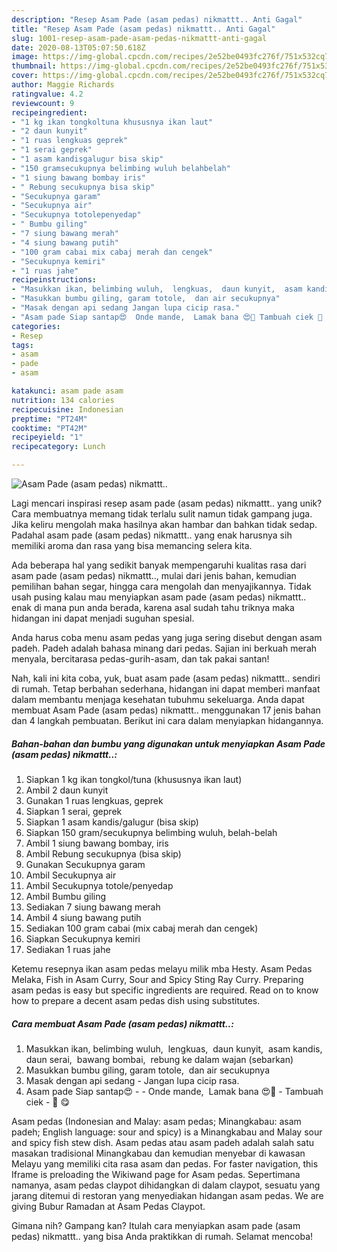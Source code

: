 ```yaml
---
description: "Resep Asam Pade (asam pedas) nikmattt.. Anti Gagal"
title: "Resep Asam Pade (asam pedas) nikmattt.. Anti Gagal"
slug: 1001-resep-asam-pade-asam-pedas-nikmattt-anti-gagal
date: 2020-08-13T05:07:50.618Z
image: https://img-global.cpcdn.com/recipes/2e52be0493fc276f/751x532cq70/asam-pade-asam-pedas-nikmattt-foto-resep-utama.jpg
thumbnail: https://img-global.cpcdn.com/recipes/2e52be0493fc276f/751x532cq70/asam-pade-asam-pedas-nikmattt-foto-resep-utama.jpg
cover: https://img-global.cpcdn.com/recipes/2e52be0493fc276f/751x532cq70/asam-pade-asam-pedas-nikmattt-foto-resep-utama.jpg
author: Maggie Richards
ratingvalue: 4.2
reviewcount: 9
recipeingredient:
- "1 kg ikan tongkoltuna khususnya ikan laut"
- "2 daun kunyit"
- "1 ruas lengkuas geprek"
- "1 serai geprek"
- "1 asam kandisgalugur bisa skip"
- "150 gramsecukupnya belimbing wuluh belahbelah"
- "1 siung bawang bombay iris"
- " Rebung secukupnya bisa skip"
- "Secukupnya garam"
- "Secukupnya air"
- "Secukupnya totolepenyedap"
- " Bumbu giling"
- "7 siung bawang merah"
- "4 siung bawang putih"
- "100 gram cabai mix cabaj merah dan cengek"
- "Secukupnya kemiri"
- "1 ruas jahe"
recipeinstructions:
- "Masukkan ikan, belimbing wuluh,  lengkuas,  daun kunyit,  asam kandis, daun serai,  bawang bombai,  rebung ke dalam wajan (sebarkan)"
- "Masukkan bumbu giling, garam totole,  dan air secukupnya"
- "Masak dengan api sedang Jangan lupa cicip rasa."
- "Asam pade Siap santap😍  Onde mande,  Lamak bana 😍🙆 Tambuah ciek 🙌 😋"
categories:
- Resep
tags:
- asam
- pade
- asam

katakunci: asam pade asam 
nutrition: 134 calories
recipecuisine: Indonesian
preptime: "PT24M"
cooktime: "PT42M"
recipeyield: "1"
recipecategory: Lunch

---
```



![Asam Pade (asam pedas) nikmattt..](https://img-global.cpcdn.com/recipes/2e52be0493fc276f/751x532cq70/asam-pade-asam-pedas-nikmattt-foto-resep-utama.jpg)

Lagi mencari inspirasi resep asam pade (asam pedas) nikmattt.. yang unik? Cara membuatnya memang tidak terlalu sulit namun tidak gampang juga. Jika keliru mengolah maka hasilnya akan hambar dan bahkan tidak sedap. Padahal asam pade (asam pedas) nikmattt.. yang enak harusnya sih memiliki aroma dan rasa yang bisa memancing selera kita.

Ada beberapa hal yang sedikit banyak mempengaruhi kualitas rasa dari asam pade (asam pedas) nikmattt.., mulai dari jenis bahan, kemudian pemilihan bahan segar, hingga cara mengolah dan menyajikannya. Tidak usah pusing kalau mau menyiapkan asam pade (asam pedas) nikmattt.. enak di mana pun anda berada, karena asal sudah tahu triknya maka hidangan ini dapat menjadi suguhan spesial.

Anda harus coba menu asam pedas yang juga sering disebut dengan asam padeh. Padeh adalah bahasa minang dari pedas. Sajian ini berkuah merah menyala, bercitarasa pedas-gurih-asam, dan tak pakai santan!


Nah, kali ini kita coba, yuk, buat asam pade (asam pedas) nikmattt.. sendiri di rumah. Tetap berbahan sederhana, hidangan ini dapat memberi manfaat dalam membantu menjaga kesehatan tubuhmu sekeluarga. Anda dapat membuat Asam Pade (asam pedas) nikmattt.. menggunakan 17 jenis bahan dan 4 langkah pembuatan. Berikut ini cara dalam menyiapkan hidangannya.

<!--inarticleads1-->

##### Bahan-bahan dan bumbu yang digunakan untuk menyiapkan Asam Pade (asam pedas) nikmattt..:

1. Siapkan 1 kg ikan tongkol/tuna (khususnya ikan laut)
1. Ambil 2 daun kunyit
1. Gunakan 1 ruas lengkuas, geprek
1. Siapkan 1 serai, geprek
1. Siapkan 1 asam kandis/galugur (bisa skip)
1. Siapkan 150 gram/secukupnya belimbing wuluh, belah-belah
1. Ambil 1 siung bawang bombay, iris
1. Ambil  Rebung secukupnya (bisa skip)
1. Gunakan Secukupnya garam
1. Ambil Secukupnya air
1. Ambil Secukupnya totole/penyedap
1. Ambil  Bumbu giling
1. Sediakan 7 siung bawang merah
1. Ambil 4 siung bawang putih
1. Sediakan 100 gram cabai (mix cabaj merah dan cengek)
1. Siapkan Secukupnya kemiri
1. Sediakan 1 ruas jahe


Ketemu resepnya ikan asam pedas melayu milik mba Hesty. Asam Pedas Melaka, Fish in Asam Curry, Sour and Spicy Sting Ray Curry. Preparing asam pedas is easy but specific ingredients are required. Read on to know how to prepare a decent asam pedas dish using substitutes. 

<!--inarticleads2-->

##### Cara membuat Asam Pade (asam pedas) nikmattt..:

1. Masukkan ikan, belimbing wuluh,  lengkuas,  daun kunyit,  asam kandis, daun serai,  bawang bombai,  rebung ke dalam wajan (sebarkan)
1. Masukkan bumbu giling, garam totole,  dan air secukupnya
1. Masak dengan api sedang - Jangan lupa cicip rasa.
1. Asam pade Siap santap😍 -  - Onde mande,  Lamak bana 😍🙆 - Tambuah ciek - 🙌 😋


Asam pedas (Indonesian and Malay: asam pedas; Minangkabau: asam padeh; English language: sour and spicy) is a Minangkabau and Malay sour and spicy fish stew dish. Asam pedas atau asam padeh adalah salah satu masakan tradisional Minangkabau dan kemudian menyebar di kawasan Melayu yang memiliki cita rasa asam dan pedas. For faster navigation, this Iframe is preloading the Wikiwand page for Asam pedas. Sepertimana namanya, asam pedas claypot dihidangkan di dalam claypot, sesuatu yang jarang ditemui di restoran yang menyediakan hidangan asam pedas. We are giving Bubur Ramadan at Asam Pedas Claypot. 

Gimana nih? Gampang kan? Itulah cara menyiapkan asam pade (asam pedas) nikmattt.. yang bisa Anda praktikkan di rumah. Selamat mencoba!
